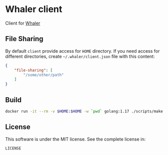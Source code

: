 # Whaler client

Client for [Whaler](https://github.com/whaler/whaler)

## File Sharing

By default `client` provide access for `HOME` directory. If you need access for different directories, 
create `~/.whaler/client.json` file with this content:

```json
{
    "file-sharing": [
        "/some/other/path"
    ]
}
```

## Build

```sh
docker run -it --rm -v $HOME:$HOME -w `pwd` golang:1.17 ./scripts/make.sh
```

## License

This software is under the MIT license. See the complete license in:

```
LICENSE
```
